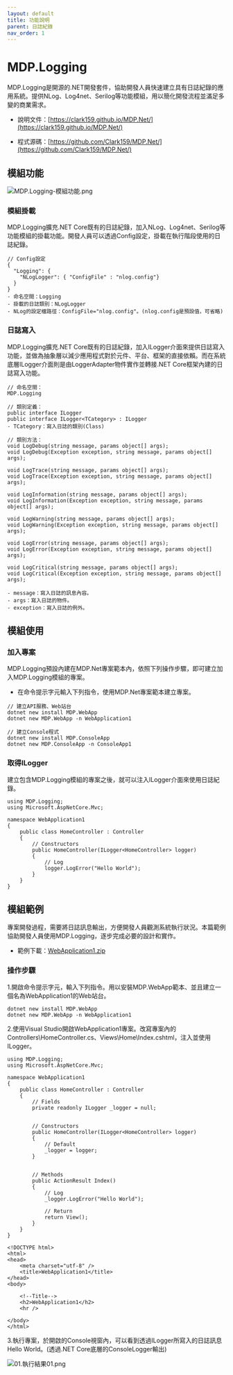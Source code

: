 ```yaml
---
layout: default
title: 功能說明
parent: 日誌紀錄
nav_order: 1
---
```



# MDP.Logging

MDP.Logging是開源的.NET開發套件，協助開發人員快速建立具有日誌紀錄的應用系統。提供NLog、Log4net、Serilog等功能模組，用以簡化開發流程並滿足多變的商業需求。

- 說明文件：[https://clark159.github.io/MDP.Net/](https://clark159.github.io/MDP.Net/)

- 程式源碼：[https://github.com/Clark159/MDP.Net/](https://github.com/Clark159/MDP.Net/)


## 模組功能

![MDP.Logging-模組功能.png](https://clark159.github.io/MDP.Net/日誌紀錄/功能說明/MDP.Logging-模組功能.png)

### 模組掛載

MDP.Logging擴充.NET Core既有的日誌紀錄，加入NLog、Log4net、Serilog等功能模組的掛載功能。開發人員可以透過Config設定，掛載在執行階段使用的日誌紀錄。

```
// Config設定
{
  "Logging": {
    "NLogLogger": { "ConfigFile" : "nlog.config"}
  }
}
- 命名空間：Logging
- 掛載的日誌類別：NLogLogger
- NLog的設定檔路徑：ConfigFile="nlog.config"。(nlog.config是預設值，可省略)
```

### 日誌寫入

MDP.Logging擴充.NET Core既有的日誌紀錄，加入ILogger介面來提供日誌寫入功能，並做為抽象層以減少應用程式對於元件、平台、框架的直接依賴。而在系統底層ILogger介面則是由LoggerAdapter物件實作並轉接.NET Core框架內建的日誌寫入功能。
   
```
// 命名空間：
MDP.Logging

// 類別定義：
public interface ILogger
public interface ILogger<TCategory> : ILogger
- TCategory：寫入日誌的類別(Class)

// 類別方法：
void LogDebug(string message, params object[] args);
void LogDebug(Exception exception, string message, params object[] args);

void LogTrace(string message, params object[] args);
void LogTrace(Exception exception, string message, params object[] args);

void LogInformation(string message, params object[] args);
void LogInformation(Exception exception, string message, params object[] args);

void LogWarning(string message, params object[] args);
void LogWarning(Exception exception, string message, params object[] args);

void LogError(string message, params object[] args);
void LogError(Exception exception, string message, params object[] args);

void LogCritical(string message, params object[] args);
void LogCritical(Exception exception, string message, params object[] args);

- message：寫入日誌的訊息內容。
- args：寫入日誌的物件。
- exception：寫入日誌的例外。
```


## 模組使用

### 加入專案

MDP.Logging預設內建在MDP.Net專案範本內，依照下列操作步驟，即可建立加入MDP.Logging模組的專案。

- 在命令提示字元輸入下列指令，使用MDP.Net專案範本建立專案。
 
```
// 建立API服務、Web站台
dotnet new install MDP.WebApp
dotnet new MDP.WebApp -n WebApplication1

// 建立Console程式
dotnet new install MDP.ConsoleApp
dotnet new MDP.ConsoleApp -n ConsoleApp1
```

### 取得ILogger

建立包含MDP.Logging模組的專案之後，就可以注入ILogger介面來使用日誌紀錄。

```
using MDP.Logging;
using Microsoft.AspNetCore.Mvc;

namespace WebApplication1
{
    public class HomeController : Controller
    {
        // Constructors
        public HomeController(ILogger<HomeController> logger)
        {
            // Log
            logger.LogError("Hello World");
        }
    }
}
```


## 模組範例

專案開發過程，需要將日誌訊息輸出，方便開發人員觀測系統執行狀況。本篇範例協助開發人員使用MDP.Logging，逐步完成必要的設計和實作。

- 範例下載：[WebApplication1.zip](https://clark159.github.io/MDP.Net/日誌紀錄/功能說明/WebApplication1.zip)

### 操作步驟

1.開啟命令提示字元，輸入下列指令。用以安裝MDP.WebApp範本、並且建立一個名為WebApplication1的Web站台。

```
dotnet new install MDP.WebApp
dotnet new MDP.WebApp -n WebApplication1
```

2.使用Visual Studio開啟WebApplication1專案。改寫專案內的Controllers\HomeController.cs、Views\Home\Index.cshtml，注入並使用ILogger。

```
using MDP.Logging;
using Microsoft.AspNetCore.Mvc;

namespace WebApplication1
{
    public class HomeController : Controller
    {
        // Fields
        private readonly ILogger _logger = null;


        // Constructors
        public HomeController(ILogger<HomeController> logger)
        {
            // Default
            _logger = logger;
        }


        // Methods
        public ActionResult Index()
        {
            // Log
            _logger.LogError("Hello World");

            // Return
            return View();
        }
    }
}
```

```
<!DOCTYPE html>
<html>
<head>
    <meta charset="utf-8" />
    <title>WebApplication1</title>
</head>
<body>

    <!--Title-->
    <h2>WebApplication1</h2>
    <hr />

</body>
</html>
```

3.執行專案，於開啟的Console視窗內，可以看到透過ILogger所寫入的日誌訊息 Hello World。(透過.NET Core底層的ConsoleLogger輸出)

![01.執行結果01.png](https://clark159.github.io/MDP.Net/日誌紀錄/功能說明/01.執行結果01.png)
